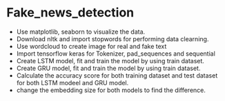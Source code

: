 # Fake_news_detection

-  Use matplotlib, seaborn to visualize the data.
-  Download nltk and import stopwords for performing data clearning.
-  Use wordcloud to create image for real and fake text
-  Import tensorflow keras for Tokenizer, pad_sequences and sequential
-  Create LSTM model, fit and train the model by using train dataset.
-  Create GRU model, fit and train the model by using train dataset.
-  Calculate the accuracy score for both training dataset and test dataset for both LSTM modeel and GRU model.
-  change the embedding size for both models to find the difference.
